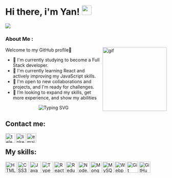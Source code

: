 <div id="header"">
    <h1>
    Hi there, i'm Yan!
    <img src="https://media.giphy.com/media/hvRJCLFzcasrR4ia7z/giphy.gif" width="30px"/>
    </h1>
    <div>
        <a href="https://www.codewars.com/users/YanLozovskyi">
        <img src="https://www.codewars.com/users/YanLozovskyi/badges/small" />
        </a>
    </div>
</div>

### About Me :

<img alt="gif" width="200px" align="right" src="https://media.tenor.com/images/dc545e5a0f93c9b2bf1d4f0af54ebbff/tenor.gif" />

Welcome to my GitHub profile💪

- 🔭 I'm currently studying to become a Full Stack developer.
- 🌱 I'm currently learning React and actively improving my JavaScript skills.
- 👯 I'm open to new collaborations and projects, and I'm ready for challenges.
- 🤔 I’m looking to expand my skills, get more experience, and show my abilities 

<p align="center">
    <img src="https://readme-typing-svg.herokuapp.com font=Fira+Code&duration=5000&pause=500&color=00A42D&center=true&repeat=true&vCenter=true&width=650&lines=Coding+My+Way+to+Innovation." 
alt="Typing SVG"/>
</p>

## Contact me:
[<img align="left" alt="telegram" width="30px" src="https://cdn-icons-png.flaticon.com/512/2111/2111646.png" />][Telegram]
[<img align="left" alt="linkedIn" width="30px" src="https://cdn-icons-png.flaticon.com/512/174/174857.png" />][LinkedIn]
[<img align="left" alt="email" width="30px" src="https://i.ibb.co/0Mr1ZMr/gmail.png" />][Email]

<br>

## My skills:
<img align="left" alt="HTML5" width="35px" src="https://cdn-icons-png.flaticon.com/512/1051/1051277.png" />
<img align="left" alt="CSS3" width="35px" src="https://cdn-icons-png.flaticon.com/512/732/732190.png" />
<img align="left" alt="JavaScript" width="35px" src="https://cdn-icons-png.flaticon.com/512/5968/5968292.png" />
<img align="left" alt="TypeScript" width="35px" src="https://cdn-icons-png.flaticon.com/512/5968/5968381.png" />
<img align="left" alt="ReactJS" width="35px" src="https://cdn-icons-png.flaticon.com/512/1183/1183621.png" />
<img align="left" alt="Redux" width="35px" src="https://i.ibb.co/0cj9MGy/redux.png" />
<img align="left" alt="Node.js" width="35px" src="https://cdn-icons-png.flaticon.com/512/919/919825.png" />
<img align="left" alt="MongoDB" width="35px" src="https://i.ibb.co/54yxf1R/mongodb.png" />
<img align="left" alt="MySQL" width="35px" src="https://i.ibb.co/jvtwpC4/mysql.png" />
<img align="left" alt="Webpack" width="35px" src="https://i.ibb.co/BBxMQQS/webpack.png" />
<img align="left" alt="Git" width="35px" src="https://cdn-icons-png.flaticon.com/512/2111/2111288.png" />
<img align="left" alt="GitHub" width="35px" src="https://cdn-icons-png.flaticon.com/512/733/733609.png" />

[Telegram]: https://t.me/Bizzy2517
[LinkedIn]: https://www.linkedin.com/in/yanlozovskyi/
[Email]: mailto:yanlozovskiy@gmail.com
